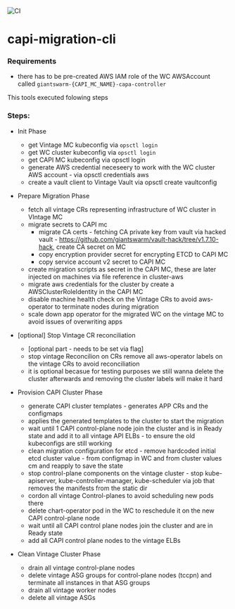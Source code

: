 ![CI](https://github.com/giantswarm/capi-migration-cli/actions/workflows/ci.yaml/badge.svg)


# capi-migration-cli

### Requirements
- there has to be pre-created AWS IAM role of the WC AWSAccount called `giantswarm-{CAPI_MC_NAME}-capa-controller`

This tools executed folowing steps
### Steps:

* Init Phase
  * get Vintage MC kubeconfig via `opsctl login`
  * get WC cluster kubeconfig via `opsctl login`
  * get CAPI MC kubeconfig via opsctl login
  * generate AWS credential neceseery to work with the WC cluster AWS account - via opsctl credentials aws
  * create a vault client to Vintage Vault via opsctl create vaultconfig

* Prepare Migration Phase
  * fetch all vintage CRs  representing infrastructure of WC cluster in VIntage MC
  * migrate secrets to CAPI mc 
    * migrate CA certs - fetching CA private key from vault via hacked vault - https://github.com/giantswarm/vault-hack/tree/v1.7.10-hack, create CA secret on MC
    * copy encryption provider secret for encrypting ETCD to CAPI MC
    * copy service account v2 secret to CAPI MC
  * create migration scripts as secret in the CAPI MC, these are later injected on machines via file reference in cluster-aws
  * migrate aws credentials for the cluster by create a AWSClusterRoleIdentity in the CAPI MC
  * disable machine health check on the Vintage CRs to avoid aws-operator to terminate nodes during migration
  * scale down app operator for the migrated WC on the vintage MC to avoid issues of overwriting apps

* [optional] Stop Vintage CR reconciliation
  * [optional part - needs to be set via flag] 
  * stop vintage Reconcilion on CRs remove all aws-operator labels on the vintage CRs to avoid reconciliation
  * it is optional becasue for testing purposes we still wanna delete the cluster afterwards and removing the cluster labels will make it hard

* Provision CAPI Cluster Phase
  * generate CAPI cluster templates - generates APP CRs and the configmaps
  * applies the generated templates to the cluster to start the migration
  * wait until 1 CAPI control-plane node join the cluster and is in Ready state and add it to all vintage API ELBs - to ensure the old kubeconfigs are still working
  * clean migration configuration for etcd - remove hardcoded initial etcd cluster value - from configmap in WC and from cluster values cm and reapply to save the state
  * stop control-plane components on the vintage cluster - stop kube-apiserver, kube-controller-manager, kube-scheduler via job that removes the manifests from the static dir
  * cordon all vintage Control-planes to avoid scheduling new pods there
  * delete chart-operator pod in the WC to reschedule it on the new CAPI control-plane node
  * wait until all CAPI control plane nodes join the cluster and are in Ready state
  * add all CAPI control plane nodes to the vintage ELBs

* Clean Vintage Cluster Phase
  * drain all vintage control-plane nodes
  * delete vintage ASG groups for control-plane nodes (tccpn) and terminate all instances in that ASG groups
  * drain all vintage worker nodes
  * delete all vintage ASGs

   

